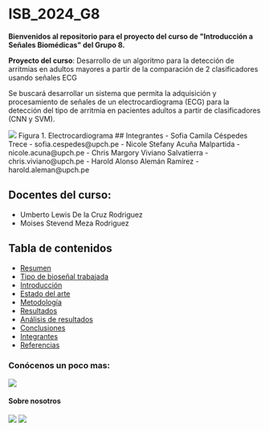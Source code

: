 # ISB_2024_G8

**Bienvenidos al repositorio para el proyecto del curso de "Introducción a Señales Biomédicas" del Grupo 8.** 

**Proyecto del curso**: Desarrollo de un algoritmo para la detección de arritmias en adultos mayores a partir de la comparación de 2 clasificadores usando señales ECG 

Se buscará desarrollar un sistema que permita la adquisición y procesamiento de señales de un electrocardiograma (ECG) para la detección del tipo de arritmia en pacientes adultos a partir de clasificadores (CNN y SVM).


<image src ="4.IMAGENES/WhatsApp Image 2024-03-22 at 10.43.46 PM.jpeg">
Figura 1. Electrocardiograma
## Integrantes
- Sofia Camila Céspedes Trece - sofia.cespedes@upch.pe
- Nicole Stefany Acuña Malpartida - nicole.acuna@upch.pe
- Chris Margory Viviano Salvatierra - chris.viviano@upch.pe
- Harold Alonso Alemán Ramírez - harold.aleman@upch.pe

## Docentes del curso:
- Umberto Lewis De la Cruz Rodriguez
- Moises Stevend Meza Rodriguez

## Tabla de contenidos
- [Resumen](https://github.com/sofiacespedes22/ISB_2024_G8/tree/ae545ebc3c58bef4db97d63788a1c85c71ce8828/2.DOCUMENTACI%C3%93N%20DEL%20PROYECTO)
- [Tipo de bioseñal trabajada](https://github.com/sofiacespedes22/ISB_2024_G8/tree/09f852d57f4bb3979d630271b06b71f81f6b575c/3.SOFTWARE)
- [Introducción](https://github.com/sofiacespedes22/ISB_2024_G8/tree/72572d72a08903e9d41c50a9e9f397388879c74b/2.DOCUMENTACI%C3%93N%20DEL%20PROYECTO/2.1.INTRODUCCION)
- [Estado del arte](https://github.com/sofiacespedes22/ISB_2024_G8/tree/09f852d57f4bb3979d630271b06b71f81f6b575c/2.DOCUMENTACI%C3%93N%20DEL%20PROYECTO/2.2.ESTADO%20DEL%20ARTE)
- [Metodología](https://github.com/sofiacespedes22/ISB_2024_G8/tree/09f852d57f4bb3979d630271b06b71f81f6b575c/2.DOCUMENTACI%C3%93N%20DEL%20PROYECTO)
- [Resultados](https://github.com/sofiacespedes22/ISB_2024_G8/tree/09f852d57f4bb3979d630271b06b71f81f6b575c/2.DOCUMENTACI%C3%93N%20DEL%20PROYECTO/2.4.RESULTADOS%20Y%20DISCUSION)
- [Análisis de resultados](https://github.com/sofiacespedes22/ISB_2024_G8/tree/09f852d57f4bb3979d630271b06b71f81f6b575c/2.DOCUMENTACI%C3%93N%20DEL%20PROYECTO/2.4.RESULTADOS%20Y%20DISCUSION)
- [Conclusiones](https://github.com/sofiacespedes22/ISB_2024_G8/tree/09f852d57f4bb3979d630271b06b71f81f6b575c/2.DOCUMENTACI%C3%93N%20DEL%20PROYECTO/2.4.RESULTADOS%20Y%20DISCUSION)
- [Integrantes]()
- [Referencias](https://github.com/sofiacespedes22/ISB_2024_G8/tree/bd1a03e4fc114359a6b63da0ed126e7745ccfaad/1.MIEMBROS%20DEL%20EQUIPO)

### Conócenos un poco mas:
<image src ="1.MIEMBROS DEL EQUIPO/Colaboradores.png"> 
  
#### Sobre nosotros
<image src ="1.MIEMBROS DEL EQUIPO/Colaboradores - 1.png">
<image src ="1.MIEMBROS DEL EQUIPO/Colaboradores - 2.png">
